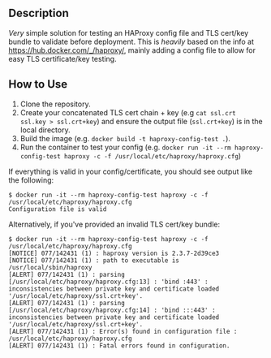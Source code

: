 ## Description

*Very* simple solution for testing an HAProxy config file and TLS cert/key bundle to validate before deployment. This is *heavily* based on the info at https://hub.docker.com/_/haproxy/, mainly adding a config file to allow for easy TLS certificate/key testing.

## How to Use

1. Clone the repository.
1. Create your concatenated TLS cert chain + key (e.g `cat ssl.crt ssl.key > ssl.crt+key`) and ensure the output file (`ssl.crt+key`) is in the local directory.
1. Build the image (e.g. `docker build -t haproxy-config-test .`).
1. Run the container to test your config (e.g. `docker run -it --rm haproxy-config-test haproxy -c -f /usr/local/etc/haproxy/haproxy.cfg`)

If everything is valid in your config/certificate, you should see output like the following:

```
$ docker run -it --rm haproxy-config-test haproxy -c -f /usr/local/etc/haproxy/haproxy.cfg
Configuration file is valid
```

Alternatively, if you've provided an invalid TLS cert/key bundle:

```
$ docker run -it --rm haproxy-config-test haproxy -c -f /usr/local/etc/haproxy/haproxy.cfg
[NOTICE] 077/142431 (1) : haproxy version is 2.3.7-2d39ce3
[NOTICE] 077/142431 (1) : path to executable is /usr/local/sbin/haproxy
[ALERT] 077/142431 (1) : parsing [/usr/local/etc/haproxy/haproxy.cfg:13] : 'bind :443' : inconsistencies between private key and certificate loaded '/usr/local/etc/haproxy/ssl.crt+key'.
[ALERT] 077/142431 (1) : parsing [/usr/local/etc/haproxy/haproxy.cfg:14] : 'bind :::443' : inconsistencies between private key and certificate loaded '/usr/local/etc/haproxy/ssl.crt+key'.
[ALERT] 077/142431 (1) : Error(s) found in configuration file : /usr/local/etc/haproxy/haproxy.cfg
[ALERT] 077/142431 (1) : Fatal errors found in configuration.
```
